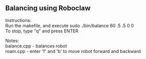 ## Balancing using Roboclaw

Instructions: <br />
Run the makefile, and execute sudo ./bin/balance 60 .5 .5 0 0<br />
To stop, type "q" and press ENTER


Notes: <br />
balance.cpp - balances robot <br />
roam.cpp - enter 'f' and 'b' to move robot forward and backward

